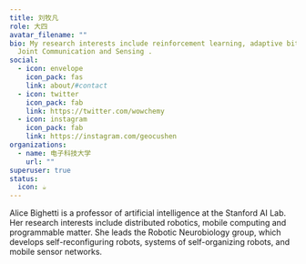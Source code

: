 ```yaml
---
title: 刘牧凡
role: 大四
avatar_filename: ""
bio: My research interests include reinforcement learning, adaptive bitrate and
  Joint Communication and Sensing .
social:
  - icon: envelope
    icon_pack: fas
    link: about/#contact
  - icon: twitter
    icon_pack: fab
    link: https://twitter.com/wowchemy
  - icon: instagram
    icon_pack: fab
    link: https://instagram.com/geocushen
organizations:
  - name: 电子科技大学
    url: ""
superuser: true
status:
  icon: ☕️
---
```

Alice Bighetti is a professor of artificial intelligence at the Stanford AI Lab. Her research interests include distributed robotics, mobile computing and programmable matter. She leads the Robotic Neurobiology group, which develops self-reconfiguring robots, systems of self-organizing robots, and mobile sensor networks.